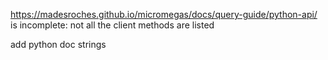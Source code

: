 
https://madesroches.github.io/micromegas/docs/query-guide/python-api/ is incomplete: not all the client methods are listed

add python doc strings
